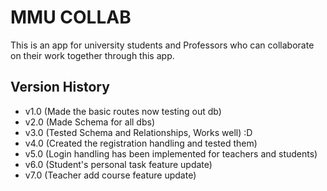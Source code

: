# MMU COLLAB
This is an app for university students and Professors who can collaborate on their work together through this app.

## Version History

* v1.0 (Made the basic routes now testing out db)
* v2.0 (Made Schema for all dbs)
* v3.0 (Tested Schema and Relationships, Works well) :D
* v4.0 (Created the registration handling and tested them)
* v5.0 (Login handling has been implemented for teachers and students)
* v6.0 (Student's personal task feature update)
* v7.0 (Teacher add course feature update) 
